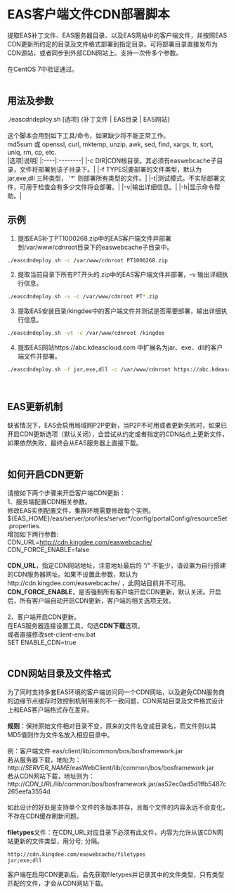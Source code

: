 # EAS客户端文件CDN部署脚本
提取EAS补丁文件、EAS服务器目录、以及EAS网站中的客户端文件，并按照EAS CDN更新所约定的目录及文件格式部署到指定目录。可将部署目录直接发布为CDN源站，或者同步到外部CDN网站上。支持一次传多个参数。<br/>
<br/>
在CentOS 7中验证通过。<br/>
<br/>

## 用法及参数
./eascdndeploy.sh&nbsp;[选项]&nbsp;{补丁文件&nbsp;|&nbsp;EAS目录&nbsp;|&nbsp;EAS网站}<br/>
<br/>
这个脚本会用到如下工具/命令，如果缺少将不能正常工作。<br/>
md5sum 或 openssl, curl, mktemp, unzip, awk, sed, find, xargs, tr, sort, uniq, rm, cp, etc.<br/>
|选项|说明|
|:----|:--------|
|-c DIR|CDN根目录。其必须有easwebcache子目录，文件将部署到该子目录下。|
|-f TYPES|要部署的文件类型，默认为 jar,exe,dll 三种类型， '*' 则部署所有类型的文件。|
|-t|测试模式。不实际部署文件，可用于检查会有多少文件将会部署。|
|-v|输出详细信息。|
|-h|显示命令帮助。|
<br/>

## 示例
1. 提取EAS补丁PT1000268.zip中的EAS客户端文件并部署到/var/www/cdnroot目录下的easwebcache子目录中。
```bash
./eascdndeploy.sh -c /var/www/cdnroot PT1000268.zip
```
2. 提取当前目录下所有PT开头的.zip中的EAS客户端文件并部署，-v 输出详细执行信息。
```bash
./eascdndeploy.sh -v -c /var/www/cdnroot PT*.zip
```
3. 提取EAS安装目录/kingdee中的客户端文件并测试是否需要部署，输出详细执行信息。
```bash
./eascdndeploy.sh -vt -c /var/www/cdnroot /kingdee
```
4. 提取EAS网站https://abc.kdeascloud.com 中扩展名为jar、exe、dll的客户端文件并部署。
```bash
./eascdndeploy.sh -f jar,exe,dll -c /var/www/cdnroot https://abc.kdeascloud.com
```
<br/>

## EAS更新机制
缺省情况下，EAS会启用局域网P2P更新，当P2P不可用或者更新失败时，如果已开启CDN更新选项（默认关闭），会尝试从约定或者指定的CDN站点上更新文件，如果依然失败，最终会从EAS服务器上直接下载。<br/>
<br/>

## 如何开启CDN更新
请按如下两个步骤来开启客户端CDN更新：<br/>
1、服务端配置CDN相关参数。<br/>
修改EAS实例配置文件，集群环境需要修改每个实例。${EAS_HOME}/eas/server/profiles/server*/config/portalConfig/resourceSet.properties. <br/>
增加如下两行参数: <br/>
CDN_URL=http://cdn.kingdee.com/easwebcache/ <br/>
CDN_FORCE_ENABLE=false <br/>
<br/>
**CDN_URL**，指定CDN网站地址，注意地址最后的 “/” 不能少，请设置为自行搭建的CDN服务器网址。如果不设置此参数，默认为http://cdn.kingdee.com/easwebcache/ ，此网站目前并不可用。<br/>
**CDN_FORCE_ENABLE**，是否强制所有客户端开启CDN更新，默认关闭。开启后，所有客户端自动开启CDN更新，客户端的相关选项无效。<br/>
<br/>
2、客户端开启CDN更新。<br/>
在EAS服务器连接设置工具，勾选**CDN下载**选项。<br/>
或者直接修改set-client-env.bat <br/>
SET ENABLE_CDN=true <br/>
<br/>

## CDN网站目录及文件格式
为了同时支持多套EAS环境的客户端访问同一个CDN网站，以及避免CDN服务商的边缘节点缓存时效控制机制带来的不一致问题，CDN网站目录及文件格式设计上和EAS客户端格式存在差异。<br/>
<br/>
**规则**：保持原始文件相对目录不变，原来的文件名变成目录名，而文件则以其MD5值则作为文件名放入相应目录中。<br/>
<br/>
例：客户端文件 eas/client/lib/common/bos/bosframework.jar <br/>
若从服务器下载，地址为：<br/>
http://*SERVER_NAME*/easWebClient/lib/common/bos/bosframework.jar <br/>
若从CDN网站下载，地址则为：<br/>
http://*CDN_URL*/lib/common/bos/bosframework.jar/aa52ec0ad5d1ffb5487c265eefa3554d <br/>
<br/>
如此设计的好处是支持单个文件的多版本并存，且每个文件的内容永远不会变化，不存在CDN缓存刷新问题。<br/>
<br/>
**filetypes**文件：在CDN_URL对应目录下必须有此文件，内容为允许从该CDN网站更新的文件类型，用分号; 分隔。
```
http://cdn.kingdee.com/easwebcache/filetypes
jar;exe;dll
```
客户端在启用CDN更新后，会先获取filetypes并记录其中的文件类型，只有类型匹配的文件，才会从CDN网站下载。
<br/>